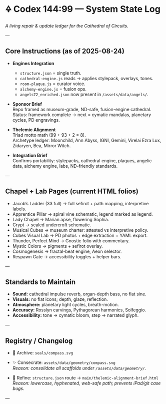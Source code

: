 # 🜍 Codex 144:99 — System State Log
*A living repair & update ledger for the Cathedral of Circuits.*

—

## Core Instructions (as of 2025-08-24)
- **Engines Integration**  
  - `structure.json` = single truth.  
  - `cathedral-engine.js` reads → applies stylepack, overlays, tones.  
  - `room-plaque.js` = curator voice.  
  - `alchemy-engine.js` = fusion ops.  
  - `angels72_enriched.json` now present in `/assets/data/angels/`.  

- **Sponsor Brief**  
  Repo framed as museum-grade, ND-safe, fusion-engine cathedral.  
  Status: framework complete → next = cymatic mandalas, planetary cycles, PD engravings.  

- **Thelemic Alignment**  
  Triad motto math (99 + 93 + 2 = 8).  
  Archetype ledger: Moonchild, Ann Abyss, IGNI, Gemini, Virelai Ezra Lux, Zidaryen, Bea, Mirror Witch.  

- **Integration Brief**  
  Confirms portability: stylepacks, cathedral engine, plaques, angelic data, alchemy engine, labs, ND-friendly standards.  

—

## Chapel + Lab Pages (current HTML folios)
- Jacob’s Ladder (33 full) → full sefirot + path mapping, interpretive labels.  
- Apprentice Pillar → spiral vine schematic, legend marked as legend.  
- Lady Chapel → Marian apse, flowering Sophia.  
- Crypt → sealed undercroft schematic.  
- Musical Cubes → museum charter: attested vs interpretive policy.  
- Cubes Visual Lab → PD photos + edge extraction + YAML export.  
- Thunder, Perfect Mind → Gnostic folio with commentary.  
- Mystic Colors → pigments + sefirot overlay.  
- Cosmogenesis → fractal-beat engine, Aeon selector.  
- Respawn Gate → accessibility toggles + helper bars.  

—

## Standards to Maintain
- **Sound:** cathedral impulse reverb, organ-depth bass, no flat sine.  
- **Visuals:** no flat icons; depth, glaze, reflection.  
- **Atmosphere:** planetary light cycles, breath-motion.  
- **Accuracy:** Rosslyn carvings, Pythagorean harmonics, Solfeggio.  
- **Accessibility:** tone → cymatic bloom, step → narrated glyph.  

—

## Registry / Changelog
- 📜 Archive: `seals/compass.svg`  
- ✨ Consecrate: `assets/data/geometry/compass.svg`  
  *Reason: consolidate all scaffolds under `/assets/data/geometry/`.*  

- 🔮 Refine: `structure.json` route → `main/thelemic-alignment-brief.html`  
  *Reason: lowercase, hyphenated, web-safe path; prevents iPad/git case bugs.*  

—